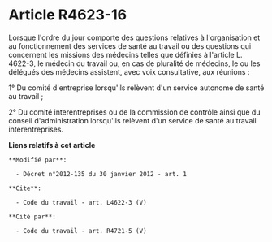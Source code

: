 # Article R4623-16

Lorsque l'ordre du jour comporte des questions relatives à l'organisation et au fonctionnement des services de santé au
travail ou des questions qui concernent les missions des médecins telles que définies à l'article L. 4622-3, le médecin du
travail ou, en cas de pluralité de médecins, le ou les délégués des médecins assistent, avec voix consultative, aux
réunions : 

1° Du comité d'entreprise lorsqu'ils relèvent d'un service autonome de santé au travail ; 

2° Du comité interentreprises ou de la commission de contrôle ainsi que du conseil d'administration lorsqu'ils relèvent d'un
service de santé au travail interentreprises.

**Liens relatifs à cet article**

	**Modifié par**:

	  - Décret n°2012-135 du 30 janvier 2012 - art. 1

	**Cite**:

	  - Code du travail - art. L4622-3 (V)

	**Cité par**:

	  - Code du travail - art. R4721-5 (V)
